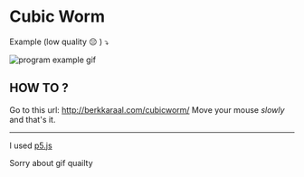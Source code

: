 # Cubic Worm

Example (low quality :pensive: ) ⤵

![program example gif](cubicworm.gif "program example")

HOW TO ?
--------

Go to this url: http://berkkaraal.com/cubicworm/
Move your mouse _slowly_ and that's it.

----

I used [p5.js](http://p5js.org/)

Sorry about gif quailty
